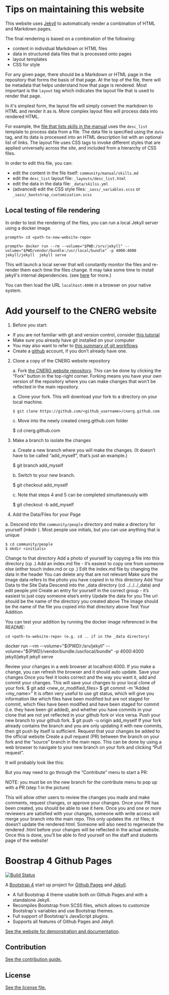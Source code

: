 # Tips on maintaining this website

This website uses [Jekyll](https://jekyllrb.com/) to automatically render a combination of HTML and Markdown pages.

The final rendering is based on a combination of the following:
* content in individual Markdown or HTML files
* data in structured data files that is processed onto pages
* layout templates
* CSS for style

For any given page, there should be a Markdown or HTML page in the repository
that forms the basis of that page.  At the top of the file, there will be
metadata that helps understand how that page is rendered.  Most important is the
`layout` tag which indicates the layout file that is used to render that page.

In it's simplest form, the layout file will simply convert the markdown to HTML
and render it as is.  More complex layout files will process data into rendered
HTML.  

For example, the [file that lists skills in the
manual](community/manual/skills.md) uses the `desc_list` template to process
data from a file.  The data file is specified using the `data` tag, and its data
is processed into an HTML description list with an optional list of links.  The
layout file uses CSS tags to invoke different styles that are applied
universally across the site, and included from a hierarchy of CSS files.

In order to edit this file, you can:
 * edit the content in the file itself: `community/manual/skills.md`
 * edit the `desc_list` layout file: `_layouts/desc_list.html`
 * edit the data in the data file: `_data/skilss.yml`
 * (advanced) edit the CSS style files: `_sass/_variables.scss` or
   `_sass/_bootstrap_customization.scss` 

## Local testing of file rendering

In order to test the rendering of the files, you can run a local Jekyll server
using a docker image.

```
prompt%> cd <path-to-new-website-repo>

prompt%> docker run --rm --volume="$PWD:/srv/jekyll" --volume="$PWD/vendor/bundle:/usr/local/bundle" -p 4000:4000  jekyll/jekyll  jekyll serve

```

This will launch a local server that will constantly monitor the files and
re-render them each time the files change.  It may take some time to install
jekyll's internal dependencies.  (see
[here](https://github.com/envygeeks/jekyll-docker) for more.)

You can then load the URL `localhost:4000` in a browser on your native system.

# Add yourself to the CNERG website

1. Before you start:
  * If you are not familiar with git and version control, consider [this tutorial](http://swcarpentry.github.io/git-novice/)
  * Make sure you already have git installed on your computer
  * You may also want to refer to [this summary of git workflows](https://docs.google.com/presentation/d/1zWa5y-BUZVvR0jKCtG6ueDxPYoODKTP8xeyhZYP_eGo/edit#slide=id.g93ff427fad_0_0)
  * Create a [github](https://github.com/join) account, if you don’t already have one.

2. Clone a copy of the CNERG website repository

    a. Fork [the CNERG website
      repository](https://github.com/cnerg/cnerg.github.com). This can be done
      by clicking the “Fork” button in the top-right corner. Forking means you have
      your own version of the repository where you can make changes that won’t be
      reflected in the main repository.

    a. Clone your fork. This will download your fork to a directory on your local machine.
    
     `$ git clone https://github.com/<github_username>/cnerg.github.com`

    c. Move into the newly created cnerg.github.com folder

     $ cd cnerg.github.com

3. Make a branch to isolate the changes

   a. Create a new branch where you will make the changes. (It doesn’t have to be called “add_myself”, that’s just an example.)

    $ git branch add_myself

   b. Switch to your new branch.

    $ git checkout add_myself

   c. Note that steps 4 and 5 can be completed simultaneously with

    $ git checkout -b add_myself

4. Add the Data/Files for your Page

  a. Descend into the `community/people` directory and make a directory for yourself (mkdir <initials>). Most people use initials, but you can use anything that is unique

    $ cd community/people
    $ mkdir <initials>

Change to that directory
Add a photo of yourself by copying a file into this directory (cp <path to image> .)
Add an index.md file - it’s easiest to copy one from someone else (either touch index.md or cp <path to someone elses index.md> .)
Edit the index.md file by changing the data in the header
You can delete any that are not relevant
Make sure the image data refers to the photo you have copied in to this directory
Add Your Data to the Site Data
Descend into the _data directory (cd ../../../_data) and edit people.yml
Create an entry for yourself in the correct group - it’s easiest to just copy someone else’s entry 
Update the data for you
The url should be the name of the directory you created above
The image should be the name of the file you copied into that directory above 
Test Your Addition

You can test your addition by running the docker image referenced in the README:
	
	cd <path-to-website-repo> (e.g. cd .. if in the _data directory)

docker run --rm --volume="${PWD}:/srv/jekyll" --volume="${PWD}/vendor/bundle:/usr/local/bundle" -p 4000:4000 jekyll/jekyll jekyll serve


Review your changes in a web browser at localhost:4000. If you make a change, you can refresh the browser and it should auto update.
Save your changes
Once you feel it looks correct and the way you want it, add and commit your changes. This will save your changes to your local clone of your fork.
$ git add <new_or_modified_files>
$ git commit -m “Added <my_name>”
It is often very useful to use git status, which will give you information like which files have been modified but are not staged for commit, which files have been modified and have been staged for commit (i.e. they have been git added), and whether you have commits in your clone that are not yet reflected in your github fork or vice versa.
Push your new branch to your github fork.
$ git push -u origin add_myself
If your fork already contains the branch and you are only updating it with new commits, then git push by itself is sufficient.
Request that your changes be added to the official website
Create a pull request (PR) between the branch on your fork and the “source” branch in the main repo. This can be done by using a web browser to navigate to your new branch on your fork and clicking “Pull request”.

It will probably look like this:


But you may need to go through the “Contribute” menu to start a PR:


NOTE: you must be on the new branch for the contribute menu to pop up with a PR
	(step 1 in the picture)

This will allow other users to review the changes you made and make comments, request changes, or approve your changes. Once your PR has been created, you should be able to see it here.
Once you and one or more reviewers are satisfied with your changes, someone with write access will merge your branch into the main repo. This only updates the .rst files; it doesn’t update the rendered html. Someone will also need to regenerate the rendered .html before your changes will be reflected in the actual website.
Once this is done, you’ll be able to find yourself on the staff and students page of the website!

# Boostrap 4 Github Pages

[![Build Status](https://travis-ci.org/nicolas-van/bootstrap-4-github-pages.svg?branch=master)](https://travis-ci.org/nicolas-van/bootstrap-4-github-pages)

A [Bootstrap 4](https://getbootstrap.com/) start up project for [Github Pages](https://pages.github.com/) and [Jekyll](https://jekyllrb.com/).

* A full Bootstrap 4 theme usable both on Github Pages and with a standalone Jekyll.
* Recompiles Bootstrap from SCSS files, which allows to customize Bootstrap's variables and use Bootstrap themes.
* Full support of Bootstrap's JavaScript plugins.
* Supports all features of Github Pages and Jekyll.

[See the website for demonstration and documentation](https://nicolas-van.github.io/bootstrap-4-github-pages/).

## Contribution

[See the contribution guide.](./CONTRIBUTING.md)

## License

[See the license file.](./LICENSE.md)

